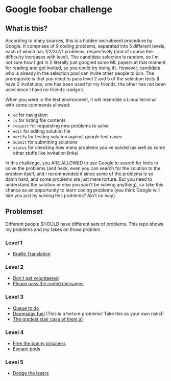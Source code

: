 # Google foobar challenge

## What is this?

According to many sources, this is a hidden recruitment procedure by Google. It comprises of 9 coding problems, separated into 5 different levels, each of which has 1/2/3/2/1 problems, respectively (and of course the difficulty increases with level). The candidate selection is random, so I'm not sure how I got in (I literally just googled some ML papers at that moment for reading and got invited, so you could try doing it). However, candidate who is already in the selection pool can invite other people to join. The prerequisite is that you need to pass level 2 and 5 of the selection tests (I have 2 invitations, one has been used for my friends, the other has not been used since I have no friends :sadge:).

When you were in the test environment, it will resemble a Linux terminal with some commands allowed:

- `cd` for navigation
- `ls` for listing file contents
- `request` for requesting new problems to solve
- `edit` for editing solution file
- `verify` for testing solution against google test cases
- `submit` for submitting solutions
- `status` for checking how many problems you've solved (as well as some other stuffs like invitation links)

In this challenge, you ARE ALLOWED to use Google to search for hints to solve the problems (and heck, even you can search for the solution to the problem itself, and I recommended it since some of the problems is so damn hard, and some problems are just mere torture. But you need to understand the solution or else you won't be solving anything), so take this chance as an opportunity to learn coding problems (you think Google will hire you just by solving this problems? Ain't no way).

## Problemset

Different people SHOULD have different sets of problems. This repo shows my problems and my takes on those problem

### Level 1

- [Braille Translation](./braille-translation/)

### Level 2

- [Don't get volunteered](./dont-get-volunteered/)
- [Please pass the coded messages](./please-pass-the-coded-messages)

### Level 3

- [Queue to do](./queue-to-do/)
- [Doomsday fuel](./doomsday-fuel/) (This is a torture problems! Take this as your own risks!)
- [The gradest stair case of them all](./the-grandest-staircase-of-them-all/)

### Level 4

- [Free the bunny prisoners](./free-the-bunny-prisoners/)
- [Escape pods](./escape-pods/)

### Level 5

- [Dodge the lasers](./dodge-the-lasers/)
